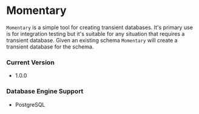 # Momentary

`Momentary` is a simple tool for creating transient databases. It's primary use is for integration testing but it's suitable for any situation that requires a transient database. Given an existing schema `Momentary` will create a transient database for the schema.


### Current Version

- 1.0.0

### Database Engine Support

- PostgreSQL 
